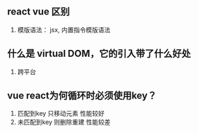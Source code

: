 ## react vue 区别
1. 模版语法： jsx, 内置指令模版语法

## 什么是 virtual DOM，它的引入带了什么好处
1. 跨平台


## vue react为何循环时必须使用key？

1. 匹配到key 只移动元素 性能较好
2. 未匹配到key 则删除重建 性能较差


